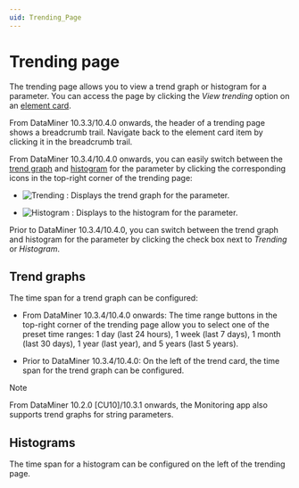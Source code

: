 ```yaml
---
uid: Trending_Page
---
```


# Trending page

The trending page allows you to view a trend graph or histogram for a parameter. You can access the page by clicking the *View trending* option on an [element card](xref:Element_Cards).

From DataMiner 10.3.3/10.4.0 onwards, the header of a trending page shows a breadcrumb trail. Navigate back to the element card item by clicking it in the breadcrumb trail.

From DataMiner 10.3.4/10.4.0 onwards, you can easily switch between the [trend graph](#trend-graphs) and [histogram](#histograms) for the parameter by clicking the corresponding icons in the top-right corner of the trending page: <!-- RN 35501 -->

- ![Trending](~/user-guide/images/Trending.png) : Displays the trend graph for the parameter.

- ![Histogram](~/user-guide/images/Histogram.png) : Displays to the histogram for the parameter.

Prior to DataMiner 10.3.4/10.4.0, you can switch between the trend graph and histogram for the parameter by clicking the check box next to *Trending* or *Histogram*.

## Trend graphs

The time span for a trend graph can be configured:

- From DataMiner 10.3.4/10.4.0 onwards: The time range buttons in the top-right corner of the trending page allow you to select one of the preset time ranges: 1 day (last 24 hours), 1 week (last 7 days), 1 month (last 30 days), 1 year (last year), and 5 years (last 5 years). <!-- RN 35595 -->

- Prior to DataMiner 10.3.4/10.4.0: On the left of the trend card, the time span for the trend graph can be configured. <!-- RN 35705 -->

> [!NOTE]
> From DataMiner 10.2.0 [CU10]/10.3.1 onwards, the Monitoring app also supports trend graphs for string parameters.

## Histograms

The time span for a histogram can be configured on the left of the trending page.
